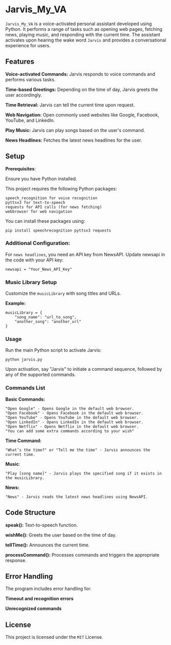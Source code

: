 # Jarvis_My_VA

`Jarvis_My_VA` is a voice-activated personal assistant developed using Python. It performs a range of tasks such as opening web pages, fetching news, playing music, and responding with the current time. The assistant activates upon hearing the wake word `Jarvis` and provides a conversational experience for users.

## Features

**Voice-activated Commands:** Jarvis responds to voice commands and performs various tasks.

**Time-based Greetings:** Depending on the time of day, Jarvis greets the user accordingly.

**Time Retrieval:** Jarvis can tell the current time upon request.

**Web Navigation:** Open commonly used websites like Google, Facebook, YouTube, and LinkedIn.

**Play Music:** Jarvis can play songs based on the user's command.

**News Headlines:** Fetches the latest news headlines for the user.

## Setup

**Prerequisites**:

Ensure you have Python installed.

This project requires the following Python packages:

    speech_recognition for voice recognition
    pyttsx3 for text-to-speech
    requests for API calls (for news fetching)
    webbrowser for web navigation

You can install these packages using:

    pip install speechrecognition pyttsx3 requests

### Additional Configuration:

For `news headlines`, you need an API key from NewsAPI. Update newsapi in the code with your API key:

    newsapi = "Your_News_API_Key"
    
### Music Library Setup

Customize the `musicLibrary` with song titles and URLs.

**Example:**

    musicLibrary = {
        "song_name": "url_to_song",
        "another_song": "another_url"
    }

### Usage

Run the main Python script to activate Jarvis:

    python jarvis.py
    
Upon activation, say "Jarvis" to initiate a command sequence, followed by any of the supported commands.

### Commands List

**Basic Commands:**

    "Open Google" - Opens Google in the default web browser.
    "Open Facebook" - Opens Facebook in the default web browser.
    "Open YouTube" - Opens YouTube in the default web browser.
    "Open LinkedIn" - Opens LinkedIn in the default web browser.
    "Open Netflix" - Opens Netflix in the default web browser.
    "You can add some extra commands according to your wish"
    
**Time Command:**

    "What’s the time?" or "Tell me the time" - Jarvis announces the current time.
    
**Music**:

    "Play [song name]" - Jarvis plays the specified song if it exists in the musicLibrary.
    
**News:**

    "News" - Jarvis reads the latest news headlines using NewsAPI.
    
## Code Structure

**speak():** Text-to-speech function.

**wishMe():** Greets the user based on the time of day.

**tellTime():** Announces the current time.

**processCommand():** Processes commands and triggers the appropriate response.

## Error Handling

The program includes error handling for:

**Timeout and recognition errors**

**Unrecognized commands**

## License

This project is licensed under the `MIT` License.

